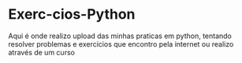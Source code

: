 # Exerc-cios-Python
Aqui é onde realizo upload das minhas praticas em python, tentando resolver problemas e exercícios que encontro pela internet ou realizo através de um curso
